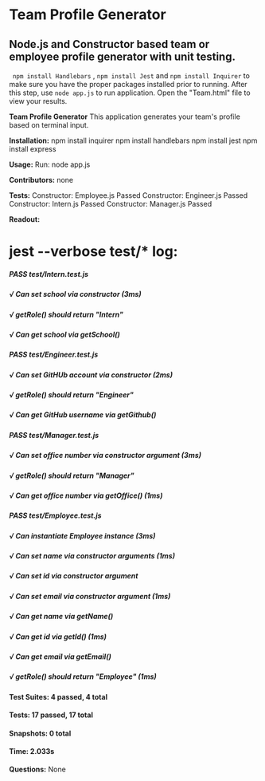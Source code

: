 
<!-- <a href="https://github.com/Truesavage" style="float:right"><img src="https://avatars3.githubusercontent.com/u/13158626?s=460&v=4" alt="Savage" title="Savage" width="120" height="120"></a> -->

# Team Profile Generator
## Node.js and Constructor based team or employee profile generator with unit testing.
``` npm install Handlebars``` , ``` npm install Jest ``` and ``` npm install Inquirer ``` to make sure you have the proper packages installed prior to running.
After this step, use ``` node app.js ``` to run application. Open the "Team.html" file to view your results.


__Team Profile Generator__
 This application generates your team's profile based on terminal input.

__Installation:__
npm install inquirer
npm install handlebars
npm install jest
npm install express

__Usage:__
Run: node app.js

__Contributors:__
none

__Tests:__
Constructor: Employee.js Passed
Constructor: Engineer.js Passed
Constructor: Intern.js Passed
Constructor: Manager.js Passed

__Readout:__
 # jest --verbose test/* log: 
 ##### PASS  test/Intern.test.js  
 ##### √ Can set school via constructor (3ms)
 ##### √ getRole() should return "Intern"
 ##### √ Can get school via getSchool()

 ##### PASS  test/Engineer.test.js
 ##### √ Can set GitHUb account via constructor (2ms)
 ##### √ getRole() should return "Engineer"
 ##### √ Can get GitHub username via getGithub()

##### PASS  test/Manager.test.js
##### √ Can set office number via constructor argument (3ms)
##### √ getRole() should return "Manager"
#####  √ Can get office number via getOffice() (1ms)

##### PASS  test/Employee.test.js
##### √ Can instantiate Employee instance (3ms)
##### √ Can set name via constructor arguments (1ms)
##### √ Can set id via constructor argument
##### √ Can set email via constructor argument (1ms)
##### √ Can get name via getName()
##### √ Can get id via getId() (1ms)
##### √ Can get email via getEmail()
##### √ getRole() should return "Employee" (1ms)

#### Test Suites: 4 passed, 4 total
#### Tests:       17 passed, 17 total
#### Snapshots:   0 total
#### Time:        2.033s

__Questions:__
None



